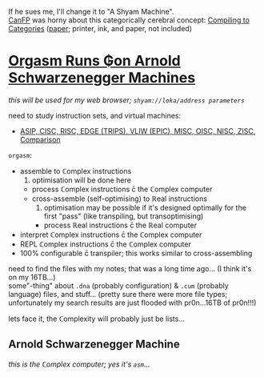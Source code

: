 If he sues me, I'll change it to "A Shyam Machine".
<br>[CanFP](https://www.meetup.com/CanFPG/events/gkbllmywpbtb) was horny about this categorically cerebral concept: [Compiling to Categories](https://www.youtube.com/watch?v=vzLK_xE9Zy8) ([paper](http://conal.net/papers/compiling-to-categories/); printer, ink, and paper, not included)

# [Orgasm Runs ₲on Arnold Schwarzenegger Machines](http://forlackofabettercomic.com/?id=47)
*this will be used for my web browser; `shyam://loka/address parameters`*

need to study instruction sets, and virtual machines:
* [ASIP, CISC, RISC, EDGE (TRIPS), VLIW (EPIC), MISC, OISC, NISC, ZISC, Comparison](https://en.wikipedia.org/wiki/Template:CPU_technologies)

`orgasm`:
* assemble to ℂomplex instructions
  1. optimisation will be done here
  * process ℂomplex instructions c̄ the ℂomplex computer
  * cross-assemble (self-optimising) to ℝeal instructions
    1. optimisation may be possible if it's designed optimally for the first "pass" (like transpiling, but transoptimising)
    * process ℝeal instructions c̄ the ℝeal computer
* interpret ℂomplex instructions c̄ the ℂomplex computer
* REPL ℂomplex instructions c̄ the ℂomplex computer
* 100% configurable c̄ transpiler; this works similar to cross-assembling

need to find the files with my notes; that was a long time ago... (I think it's on my 16TB...)
<br>some"-thing" about `.dna` (probably configuration) & `.cum` (probably language) files, and stuff... (pretty sure there were more file types; unfortunately my search results are just flooded with pr0n...16TB of pr0n!!!)

lets face it, the ℂomplexity will probably just be lists...

## Arnold Schwarzenegger Machine
*this is the ℂomplex computer; yes it's `asm`...*
